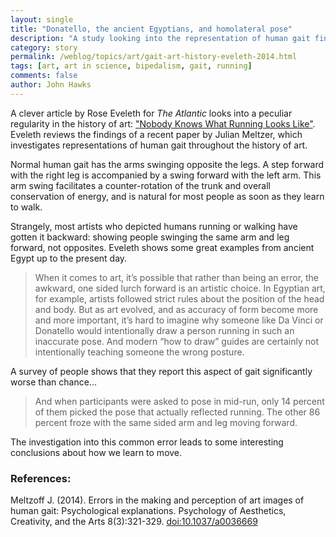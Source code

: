 ```yaml
---
layout: single 
title: "Donatello, the ancient Egyptians, and homolateral pose" 
description: "A study looking into the representation of human gait finds an error repeated through the ages." 
category: story
permalink: /weblog/topics/art/gait-art-history-eveleth-2014.html
tags: [art, art in science, bipedalism, gait, running] 
comments: false 
author: John Hawks 
---
```



A clever article by Rose Eveleth for <em>The Atlantic</em> looks into a peculiar regularity in the history of art: <a href="http://www.theatlantic.com/health/archive/2014/10/nobody-knows-what-running-looks-like/381171/?single_page=true">"Nobody Knows What Running Looks Like"</a>. Eveleth reviews the findings of a recent paper by Julian Meltzer, which investigates representations of human gait throughout the history of art. 

Normal human gait has the arms swinging opposite the legs. A step forward with the right leg is accompanied by a swing forward with the left arm. This arm swing facilitates a counter-rotation of the trunk and overall conservation of energy, and is natural for most people as soon as they learn to walk. 

Strangely, most artists who depicted humans running or walking have gotten it backward: showing people swinging the same arm and leg forward, not opposites. Eveleth shows some great examples from ancient Egypt up to the present day. 

<blockquote>When it comes to art, it’s possible that rather than being an error, the awkward, one sided lurch forward is an artistic choice. In Egyptian art, for example, artists followed strict rules about the position of the head and body. But as art evolved, and as accuracy of form become more and more important, it’s hard to imagine why someone like Da Vinci or Donatello would intentionally draw a person running in such an inaccurate pose. And modern “how to draw” guides are certainly not intentionally teaching someone the wrong posture.</blockquote> 

A survey of people shows that they report this aspect of gait significantly worse than chance...

<blockquote>And when participants were asked to pose in mid-run, only 14 percent of them picked the pose that actually reflected running. The other 86 percent froze with the same sided arm and leg moving forward.</blockquote>

The investigation into this common error leads to some interesting conclusions about how we learn to move. 



### References:

<p class="cite">Meltzoff J. (2014). Errors in the making and perception of art images of human gait: Psychological explanations. Psychology of Aesthetics, Creativity, and the Arts 8(3):321-329. <a href="http://dx.doi.org/10.1037/a0036669">doi:10.1037/a0036669</a></p>
